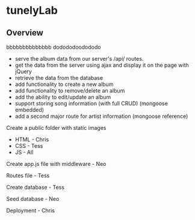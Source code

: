 # tunelyLab
## Overview
bbbbbbbbbbbbbb
dodododoodododo
* serve the album data from our server's /api/ routes.
* get the data from the server using ajax and display it on the page with jQuery
* retrieve the data from the database
* add functionality to create a new album
* add functionality to remove/delete an album
* add the ability to edit/update an album
* support storing song information (with full CRUD) (mongoose embedded)
* add a second major route for artist information (mongoose reference)

Create a public folder with static images
   * HTML - Chris
   * CSS - Tess
   * JS - All

Create app.js file with middleware - Neo

Routes file - Tess

Create database - Tess

Seed database - Neo

Deployment - Chris
